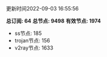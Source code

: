 更新时间2022-09-03 16:55:56

**总订阅: 64**
**总节点: 9498**
**有效节点: 1974**
- ss节点: 185
- trojan节点: 156
- v2ray节点: 1633
